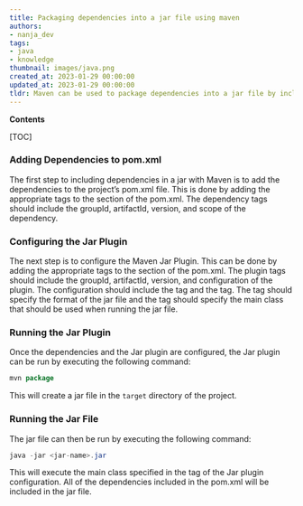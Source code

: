 ```yaml
---
title: Packaging dependencies into a jar file using maven
authors:
- nanja_dev
tags:
- java
- knowledge
thumbnail: images/java.png
created_at: 2023-01-29 00:00:00
updated_at: 2023-01-29 00:00:00
tldr: Maven can be used to package dependencies into a jar file by including them in the <dependencies> section of the project`s pom.xml file.
---
```


**Contents**

[TOC]

### Adding Dependencies to pom.xml

The first step to including dependencies in a jar with Maven is to add the dependencies to the project’s pom.xml file. This is done by adding the appropriate <dependency> tags to the <dependencies> section of the pom.xml. The dependency tags should include the groupId, artifactId, version, and scope of the dependency. 

### Configuring the Jar Plugin

The next step is to configure the Maven Jar Plugin. This can be done by adding the appropriate <plugin> tags to the <plugins> section of the pom.xml. The plugin tags should include the groupId, artifactId, version, and configuration of the plugin. The configuration should include the <archive> tag and the <manifest> tag. The <archive> tag should specify the format of the jar file and the <manifest> tag should specify the main class that should be used when running the jar file. 

### Running the Jar Plugin

Once the dependencies and the Jar plugin are configured, the Jar plugin can be run by executing the following command: 

```java
mvn package
```

This will create a jar file in the `target` directory of the project.

### Running the Jar File

The jar file can then be run by executing the following command: 

```java
java -jar <jar-name>.jar
```

This will execute the main class specified in the <manifest> tag of the Jar plugin configuration. All of the dependencies included in the pom.xml will be included in the jar file.
